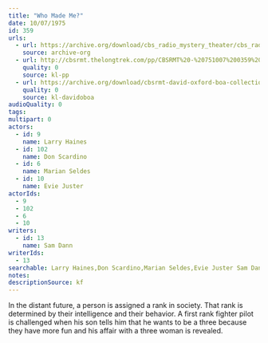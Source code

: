 ```yaml
---
title: "Who Made Me?"
date: 10/07/1975
id: 359
urls: 
  - url: https://archive.org/download/cbs_radio_mystery_theater/cbs_radio_mystery_theater-0351-0400.zip/cbs_radio_mystery_theater-0351-0400%2Fcbsrmt_0359_who_made_me.mp3
    source: archive-org
  - url: http://cbsrmt.thelongtrek.com/pp/CBSRMT%20-%20751007%200359%20Who%20Made%20Me_pp.mp3
    quality: 0
    source: kl-pp
  - url: https://archive.org/download/cbsrmt-david-oxford-boa-collection/CBSRMT-751007-0359-Who-Made-Me-(128-44)_WBBM-JE-{BoA}.mp3
    quality: 0
    source: kl-davidoboa
audioQuality: 0
tags: 
multipart: 0
actors:  
  - id: 9
    name: Larry Haines  
  - id: 102
    name: Don Scardino  
  - id: 6
    name: Marian Seldes  
  - id: 10
    name: Evie Juster
actorIds:  
  - 9  
  - 102  
  - 6  
  - 10
writers:  
  - id: 13
    name: Sam Dann
writerIds:  
  - 13
searchable: Larry Haines,Don Scardino,Marian Seldes,Evie Juster Sam Dann
notes: 
descriptionSource: kf
---
```

In the distant future, a person is assigned a rank in society. That rank is determined by their intelligence and their behavior. A first rank fighter pilot is challenged when his son tells him that he wants to be a three because they have more fun and his affair with a three woman is revealed.